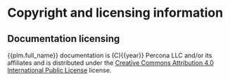 # Copyright and licensing information

## Documentation licensing

{{plm.full_name}} documentation is (C){{year}} Percona LLC and/or its affiliates
and is distributed under the [Creative Commons Attribution 4.0 International Public License](https://creativecommons.org/licenses/by/4.0/) license.
